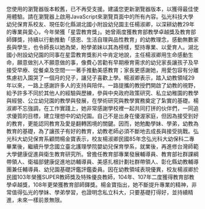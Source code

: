 您使用的瀏覽器版本較舊，已不再受支援。建議您更新瀏覽器版本，以獲得最佳使用體驗。請在瀏覽器上啟用JavaScript來瀏覽頁面中的所有內容。弘光科技大學幼兒保育系校友、現任彰化縣湖北國小附設幼兒園主任楊淑卿，以深耕幼教29年的專業與愛心，今年榮獲「星雲教育獎」。她曾兩度獲教育部教學卓越獎及教育部師鐸獎，持續以行動推動「感恩、生活自理與品性教育」的幼教理念，感動無數家長與學生，也令師長以她為榮，盼學弟妹以其為榜樣，堅持專業、以愛育人。湖北國小附設幼兒園的同事在星雲教育獎影片中肯定地說，主任楊淑卿用生命感動生命，願意做別人不願意做的事，像費心苦勸有早期療育需求的幼兒家長讓孩子及早接受早療、從餐桌及空間一一著手推動美感教育；家長更感謝她，用愛包容有分離焦慮初入園哭了一個月的兒子，讓兒子喜歡上學。楊淑卿表示，踏入幼教領域29年以來，一路上感謝許多人的支持與陪伴。一路提攜的教授們開啟了幼教的視野，給予許多不同於其他人的經驗與歷練，參與中央政府政策研究、私立幼稚園的教學與經營、公立幼兒園的教學與發展，在學術研究與教學實務奠定了紮實的基礎。楊淑卿不忘強調，在工作實踐上，她非常感謝學校裡一起共同打拼的伙伴們，一同追求優質的目標，建立理想中的幼兒園。自己不是出身在優渥家庭，但因為接受到好的教育，更能認同教育及愛是翻轉困境的關鍵。因而，她勉勵學妹、學弟，幼教為教育的基礎，為了讓孩子有好的教育，幼教老師必須不斷地去成長與接受挑戰。弘光科大幼兒保育系顧問楊金寶表示，校友楊淑卿民國85年念弘光科大幼保科二專畢業後，繼續升學念國立臺北護理學院嬰幼兒保育學系，就業後，再進修台灣師範大學健康促進與衛生教育研究所。曾擔任教育部專業發展輔導員、教育部社群課綱帶領人、衛福部健康促進地訪輔導員、美感扎根計劃社群帶領人、彰化縣幼教輔導團兼任輔導員、幼兒園基礎評鑑評鑑委員。因在幼教領域表現優異，校友楊淑卿於民國103年榮獲SUPER教師獎及特殊優良教師，104年、107年二度獲得教育部教學卓越獎，108年更榮獲教育部師鐸獎。楊金寶指出，她不斷提升專業的精神，非常值得弘光的學妹、學弟學習，也證明念私立科大，只要基礎打得好，並持續精進，未來一樣前景無限。